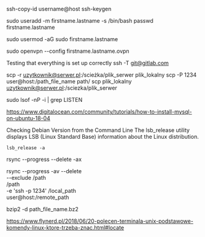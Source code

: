 ssh-copy-id username@host
ssh-keygen

sudo useradd -m firstname.lastname -s /bin/bash
passwd firstname.lastname

sudo usermod -aG sudo firstname.lastname

sudo openvpn --config firstname.lastname.ovpn


Testing that everything is set up correctly
ssh -T git@gitlab.com

scp -r uzytkownik@serwer.pl:/scieżka/plik_serwer plik_lokalny
scp -P 1234 user@host:/path_file_name path/
scp plik_lokalny uzytkownik@serwer.pl:/sciezka/plik_serwer


sudo lsof -nP -i | grep LISTEN

https://www.digitalocean.com/community/tutorials/how-to-install-mysql-on-ubuntu-18-04

Checking Debian Version from the Command Line
The lsb_release utility displays LSB (Linux Standard Base) information about the Linux distribution.

```
lsb_release -a
```

​rsync --progress --delete -ax

rsync --progress -av --delete \
   --exclude /path \
   /path \
   -e 'ssh -p 1234' /local_path \
    user@host:/remote_path

bzip2 -d path_file_name.bz2 


https://www.flynerd.pl/2018/06/20-polecen-terminala-unix-podstawowe-komendy-linux-ktore-trzeba-znac.html#locate
